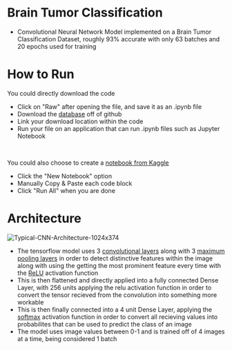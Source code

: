 # Brain Tumor Classification

- Convolutional Neural Network Model implemented on a Brain Tumor Classification Dataset, roughly 93% accurate with only 63 batches and 20 epochs used for training

# How to Run
You could directly download the code
- Click on "Raw" after opening the file, and save it as an .ipynb file
- Download the [database](https://github.com/SartajBhuvaji/Brain-Tumor-Classification-DataSet/) off of github
- Link your download location within the code
- Run your file on an application that can run .ipynb files such as Jupyter Notebook
<br>

You could also choose to create a [notebook from Kaggle](https://www.kaggle.com/datasets/sartajbhuvaji/brain-tumor-classification-mri/data)
- Click the "New Notebook" option
- Manually Copy & Paste each code block
- Click "Run All" when you are done

# Architecture
![Typical-CNN-Architecture-1024x374](https://github.com/SahilShaik1/Brain_Tumor_Classification/assets/89698739/c771e8c8-c5b3-4030-a057-64a6b222caa5)

- The tensorflow model uses 3 [convolutional layers](https://www.tensorflow.org/api_docs/python/tf/keras/layers/Conv2D) along with 3 [maximum pooling layers](https://www.tensorflow.org/api_docs/python/tf/keras/layers/MaxPooling2D) in order to detect distinctive features within the image along with using the getting the most prominent feature every time with the [ReLU](https://en.wikipedia.org/wiki/Rectifier_(neural_networks)) activation function
- This is then flattened and directly applied into a fully connected Dense Layer, with 256 units applying the relu activation function in order to convert the tensor recieved from the convolution into something more workable
- This is then finally connected into a 4 unit Dense Layer, applying the [softmax](https://en.wikipedia.org/wiki/Softmax_function) activation function in order to convert all recieving values into probabilites that can be used to predict the class of an image
- The model uses image values between 0-1 and is trained off of 4 images at a time, being considered 1 batch
